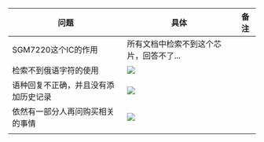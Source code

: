 
| 问题                 | 具体                                       | 备注  |
| ------------------ | ---------------------------------------- | --- |
| SGM7220这个IC的作用     | 所有文档中检索不到这个芯片，回答不了...                    |     |
| 检索不到俄语字符的使用        | ![](Pasted%20image%2020250522091101.png) |     |
| 语种回复不正确，并且没有添加历史记录 | ![](Pasted%20image%2020250522150859.png) |     |
| 依然有一部分人再问购买相关的事情   | ![](Pasted%20image%2020250522153716.png) |     |
|                    |                                          |     |
